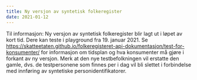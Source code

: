 ```yaml
---
title: Ny versjon av syntetisk folkeregister
date: 2021-01-12
---
```


 Til informasjon: Ny versjon av syntetisk folkeregister blir lagt ut i løpet av kort tid. Dere kan teste i playground fra 19. januar 2021. 
 Se https://skatteetaten.github.io/folkeregisteret-api-dokumentasjon/test-for-konsumenter/ for informasjon om tidsplan og hva konsumenter må gjøre i forkant av ny versjon.
 Merk at den nye testbefolkningen vil erstatte den gamle, dvs. de testpersonene som finnes per i dag vil bli slettet i forbindelse med innføring av syntetiske personidentifikatorer.
 
